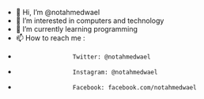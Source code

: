 - 👋 Hi, I’m @notahmedwael
- 👀 I’m interested in computers and technology
- 🌱 I’m currently learning programming
- 📫 How to reach me :
-                     Twitter: @notahmedwael
-                     Instagram: @notahmedwael
-                     Facebook: facebook.com/notahmedwael
